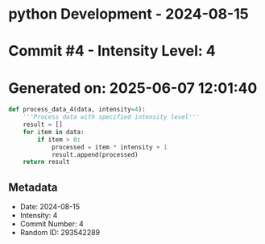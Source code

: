 ﻿# python Development - 2024-08-15
# Commit #4 - Intensity Level: 4
# Generated on: 2025-06-07 12:01:40
```python
def process_data_4(data, intensity=4):
    '''Process data with specified intensity level'''
    result = []
    for item in data:
        if item > 0:
            processed = item * intensity + 1
            result.append(processed)
    return result
```
## Metadata
- Date: 2024-08-15
- Intensity: 4
- Commit Number: 4
- Random ID: 293542289
